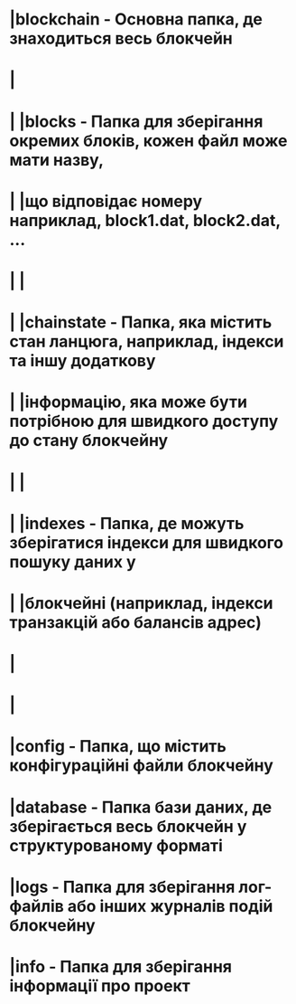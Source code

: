 # |blockchain - Основна папка, де знаходиться весь блокчейн 
# | 
# |   |blocks - Папка для зберігання окремих блоків, кожен файл може мати назву,          
# |   |що відповідає номеру наприклад, block1.dat, block2.dat, ...                        
# |   |                                                                                   
# |   |chainstate - Папка, яка містить стан ланцюга, наприклад, індекси та іншу додаткову 
# |   |інформацію, яка може бути потрібною для швидкого доступу до стану блокчейну        
# |   |                                                                                   
# |   |indexes - Папка, де можуть зберігатися індекси для швидкого пошуку даних у         
# |   |блокчейні (наприклад, індекси транзакцій або балансів адрес)                       
# |
# |
# |config - Папка, що містить конфігураційні файли блокчейну
# |database - Папка бази даних, де зберігається весь блокчейн у структурованому форматі
# |logs - Папка для зберігання лог-файлів або інших журналів подій блокчейну
# |info - Папка для зберігання інформації про проект